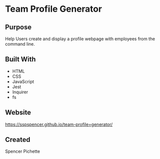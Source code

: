 # Team Profile Generator

## Purpose

 Help Users create and display a profile webpage with employees from the command line.

## Built With

- HTML
- CSS
- JavaScript
- Jest
- Inquirer
- fs

## Website

https://sspspencer.github.io/team-profile=generator/

## Created

Spencer Pichette 
